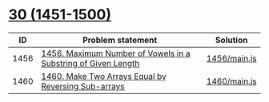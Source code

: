 # [30 (1451-1500)](https://leetcode.com/problemset/all/#page-30)


| ID   | Problem statement                                                                                                                                       | Solution                     |
|------|---------------------------------------------------------------------------------------------------------------------------------------------------------|------------------------------|
| 1456 | [1456. Maximum Number of Vowels in a Substring of Given Length](https://leetcode.com/problems/maximum-number-of-vowels-in-a-substring-of-given-length/) | [1456/main.js](1456/main.js) |
| 1460 | [1460. Make Two Arrays Equal by Reversing Sub-arrays](https://leetcode.com/problems/make-two-arrays-equal-by-reversing-sub-arrays/)                     | [1460/main.js](1460/main.js) |

